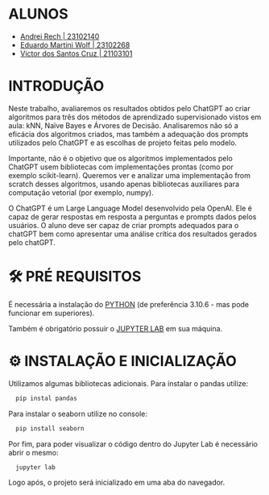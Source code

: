 # ALUNOS

- [Andrei Rech | 23102140](https://github.com/AndreiRech)  
- [Eduardo Martini Wolf | 23102268](https://github.com/dudu-wolf)
- [Victor dos Santos Cruz | 21103101](https://github.com/vteze)

# INTRODUÇÃO

Neste trabalho, avaliaremos os resultados obtidos pelo ChatGPT ao criar algoritmos
para três dos métodos de aprendizado supervisionado vistos em aula: kNN, Naïve
Bayes e Árvores de Decisão. Analisaremos não só a eficácia dos algoritmos criados,
mas também a adequação dos prompts utilizados pelo ChatGPT e as escolhas de
projeto feitas pelo modelo.  

Importante, não é o objetivo que os algoritmos implementados pelo ChatGPT
usem bibliotecas com implementações prontas (como por exemplo scikit-learn).
Queremos ver e analizar uma implementação from scratch desses algoritmos, usando
apenas bibliotecas auxiliares para computação vetorial (por exemplo, numpy).  

O ChatGPT é um Large Language Model desenvolvido pela OpenAI. Ele é capaz de
gerar respostas em resposta a perguntas e prompts dados pelos usuários. O aluno
deve ser capaz de criar prompts adequados para o chatGPT bem como apresentar
uma análise crítica dos resultados gerados pelo chatGPT.

# 🛠 PRÉ REQUISITOS

É necessária a instalação do [PYTHON](https://www.python.org/downloads/) (de preferência 3.10.6 - mas pode funcionar em superiores).  

Também é obrigatório possuir o [JUPYTER LAB](https://jupyter.org/install) em sua máquina.

# ⚙ INSTALAÇÃO E INICIALIZAÇÃO

Utilizamos algumas bibliotecas adicionais. Para instalar o pandas utilize:
```bash
  pip instal pandas
```
Para instalar o seaborn utilize no console:
```bash
  pip install seaborn
```

Por fim, para poder visualizar o código dentro do Jupyter Lab é necessário abrir o mesmo:
```bash
  jupyter lab
```
Logo após, o projeto será inicializado em uma aba do navegador.
